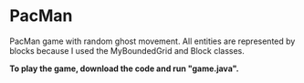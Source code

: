 # PacMan

PacMan game with random ghost movement. All entities are represented by blocks because I used the MyBoundedGrid and Block classes. 

**To play the game, download the code and run "game.java".**
